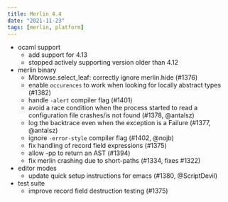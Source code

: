 ```yaml
---
title: Merlin 4.4
date: "2021-11-23"
tags: [merlin, platform]
---
```


+ ocaml support
  - add support for 4.13
  - stopped actively supporting version older than 4.12
+ merlin binary
  - Mbrowse.select_leaf: correctly ignore merlin.hide (#1376)
  - enable `occurences` to work when looking for locally abstract types
    (#1382)
  - handle `-alert` compiler flag (#1401)
  - avoid a race condition when the process started to read a configuration
    file crashes/is not found (#1378, @antalsz)
  - log the backtrace even when the exception is a Failure (#1377, @antalsz)
  - ignore `-error-style` compiler flag (#1402, @nojb)
  - fix handling of record field expressions (#1375)
  - allow -pp to return an AST (#1394)
  - fix merlin crashing due to short-paths (#1334, fixes #1322)
+ editor modes
  - update quick setup instructions for emacs (#1380, @ScriptDevil)
+ test suite
  - improve record field destruction testing (#1375)